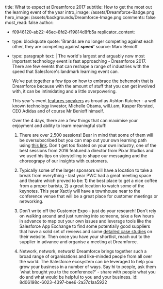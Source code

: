 title: What to expect at Dreamforce 2017
subtitle: How to get the most out the learning event of the year
intro_image: /assets/Dreamforce-Badge.png
hero_image: /assets/backgrounds/Dreamforce-Image.png
comments: false
most_read: false
author:
  - f0946120-ab22-46ec-8fd2-f19814d8fb5a
replicator_content:
  - 
    type: blockquote
    quote: 'Brands are no longer competing against each other, they are competing against **_speed_**'
    source: Marc Benioff
  - 
    type: paragraph
    text: |
      The world's largest and arguably now most important technology event is fast approaching - Dreamforce 2017. There are few events that can reshape a range of industries with the speed that Salesforce's landmark learning event can.
      
      We've put together a few tips on how to embrace the behemoth that is Dreamforce because with the amount of stuff that you can get involved with, it can be intimidating and a little overpowering.
      
      This year's event [features speakers](https://www.salesforce.com/dreamforce/speakers/) as broad as Ashton Kutcher - a well known technology investor, Michelle Obama, will.i.am, Kasper Rorsted, CEO Adidas and of course Mr Benioff himself.
      
      Over the 4 days, there are a few things that can maximise your enjoyment and ability to learn meaningful stuff!
      
      1) There are over 2,500 sessions! Bear in mind that some of them will be oversubscribed but you can map out your own learning path using [this link](https://success.salesforce.com/sessions?eventId=a1Q3A00000stRRuUAM). Don't get too fixated on your own industry, one of the best sessions from 2016 featured a director from Pixar Studios and we used his tips on storytelling to shape our messaging and the choreograpy of our insights with customers.
      
      2) Typically some of the larger sponsors will have a location to take a break from everything - last year PWC had a great meeting space and theatre which proved to be: 1) the best place to get a nice coffee from a proper barista, 2) a great location to watch some of the keynotes. This year Xactly will have a townhouse near to the conference venue that will be a great place for customer meetings or networking.
      
      3) Don't write off the Customer Expo - just do your research! Don't rely on walking around and just running into someone, take a few hours in advance to map out your own issues and leverage tools like the Salesforce App Exchange to find some potentially good suppliers that have a solid set of reviews and some [detailed case studies](www.precursive.com/customers) on their website. Then once you have your shortlist, reach out to the supplier in advance and organise a meeting at Dreamforce.
      
      4) Network, network, network! Dreamforce brings together such a broad range of organisations and like-minded people from all over the world. The Salesforce ecosystem can be leveraged to help you grow your business in a number of ways. Say hi to people, ask them 'what brought you to the conference?' - share with people what you do and what would be helpful to you and your business.
id: 8d06198c-6023-4397-bee6-2a37c1aa5922
